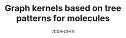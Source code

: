 ---
title: "Graph kernels based on tree patterns for molecules"
collection: publications
permalink: /publications/2009-01-01-Graph-kernels-based-on-tree-patterns-for-molecules
date: 2009-01-01
paperurl: 'https://doi.org/10.1007/s10994-008-5086-2'
citation: 'P.&nbsp;Mahé, &amp; J.-P. Vert.
Graph kernels based on tree patterns for molecules.
<em>Mach. Learn.</em>, 75(1):3–35, 2009.'
---